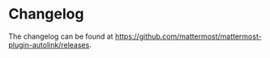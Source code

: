 # Changelog

The changelog can be found at https://github.com/mattermost/mattermost-plugin-autolink/releases.
